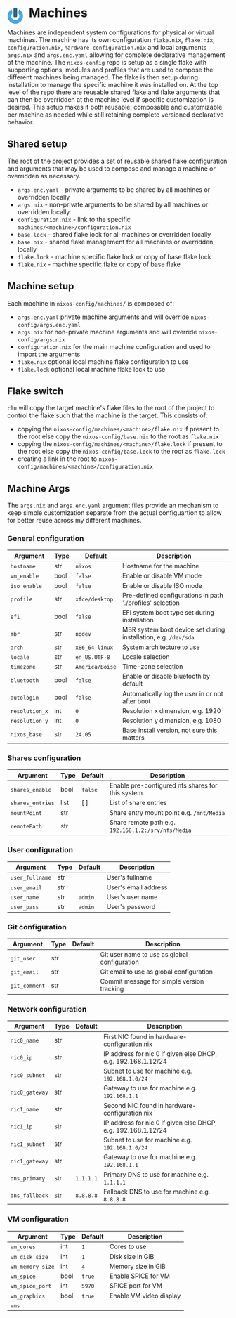 # Machines <img style="margin: 6px 13px 0px 0px" align="left" src="../art/logo_36x36.png" />

Machines are independent system configurations for physical or virtual machines. The machine has its 
own configuration `flake.nix`, `flake.nix`, `configuration.nix`, `hardware-configuration.nix` and 
local arguments `args.nix` and `args.enc.yaml` allowing for complete declarative management of the 
machine. The `nixos-config` repo is setup as a single flake with supporting options, modules and 
profiles that are used to compose the different machines being managed. The flake is then setup 
during installation to manage the specific machine it was installed on. At the top level of the repo 
there are reusable shared flake and flake arguments that can then be overridden at the machine level 
if specific customization is desired. This setup makes it both reusable, composable and customizable 
per machine as needed while still retaining complete versioned declarative behavior.

## Shared setup
The root of the project provides a set of reusable shared flake configuration and arguments that may 
be used to compose and manage a machine or overridden as necessary.

* `args.enc.yaml` - private arguments to be shared by all machines or overridden locally
* `args.nix` - non-private arguments to be shared by all machines or overridden locally
* `configuration.nix` - link to the specific `machines/<machine>/configuration.nix`
* `base.lock` - shared flake lock for all machines or overridden locally
* `base.nix` - shared flake management for all machines or overridden locally
* `flake.lock` - machine specific flake lock or copy of base flake lock
* `flake.nix` - machine specific flake or copy of base flake

## Machine setup
Each machine in `nixos-config/machines/` is composed of:
* `args.enc.yaml` private machine arguments and will override `nixos-config/args.enc.yaml`
* `args.nix` for non-private machine arguments and will override `nixos-config/args.nix`
* `configuration.nix` for the main machine configuration and used to import the arguments 
* `flake.nix` optional local machine flake configuration to use
* `flake.lock` optional local machine flake lock to use

## Flake switch
`clu` will copy the target machine's flake files to the root of the project to control the flake such 
that the machine is the target. This consists of:
* copying the `nixos-config/machines/<machine>/flake.nix` if present to the root else copy the 
  `nixos-config/base.nix` to the root as `flake.nix`
* copying the `nixos-config/machines/<machine>/flake.lock` if present to the root else copy the
  `nixos-config/base.lock` to the root as `flake.lock`
* creating a link in the root to `nixos-config/machines/<machine>/configuration.nix`

## Machine Args
The `args.nix` and `args.enc.yaml` argument files provide an mechanism to keep simple customization 
separate from the actual configuartion to allow for better reuse across my different machines.

### General configuration
| Argument        | Type  | Default         | Description
| --------------- | ----- | --------------- | --------------------------------------
| `hostname`      | str   | `nixos`         | Hostname for the machine
| `vm_enable`     | bool  | `false`         | Enable or disable VM mode
| `iso_enable`    | bool  | `false`         | Enable or disable ISO mode
| `profile`       | str   | `xfce/desktop`  | Pre-defined configurations in path './profiles' selection
| `efi`           | bool  | `false`         | EFI system boot type set during installation
| `mbr`           | str   | `nodev`         | MBR system boot device set during installation, e.g. `/dev/sda`
| `arch`          | str   | `x86_64-linux`  | System architecture to use
| `locale`        | str   | `en_US.UTF-8`   | Locale selection
| `timezone`      | str   | `America/Boise` | Time-zone selection
| `bluetooth`     | bool  | `false`         | Enable or disable bluetooth by default
| `autologin`     | bool  | `false`         | Automatically log the user in or not after boot
| `resolution_x`  | int   | `0`             | Resolution x dimension, e.g. 1920
| `resolution_y`  | int   | `0`             | Resolution y dimension, e.g. 1080
| `nixos_base`    | str   | `24.05`         | Base install version, not sure this matters

### Shares configuration
| Argument        | Type  | Default         | Description
| --------------- | ----- | --------------- | --------------------------------------
| `shares_enable` | bool  | `false`         | Enable pre-configured nfs shares for this system
| `shares_entries`| list  | [ ]             | List of share entries
| `mountPoint`    | str   |                 | Share entry mount point e.g. `/mnt/Media`
| `remotePath`    | str   |                 | Share remote path e.g. `192.168.1.2:/srv/nfs/Media` 

### User configuration
| Argument        | Type  | Default         | Description
| --------------- | ----- | --------------- | --------------------------------------
| `user_fullname` | str   |                 | User's fullname 
| `user_email`    | str   |                 | User's email address
| `user_name`     | str   | `admin`         | User's user name
| `user_pass`     | str   | `admin`         | User's password

### Git configuration
| Argument        | Type  | Default         | Description
| --------------- | ----- | --------------- | --------------------------------------
| `git_user`      | str   |                 | Git user name to use as global configuration
| `git_email`     | str   |                 | Git email to use as global configuration
| `git_comment`   | str   |                 | Commit message for simple version tracking

### Network configuration
| Argument        | Type  | Default         | Description
| --------------- | ----- | --------------- | --------------------------------------
| `nic0_name`     | str   |                 | First NIC found in hardware-configuration.nix
| `nic0_ip`       | str   |                 | IP address for nic 0 if given else DHCP, e.g. 192.168.1.12/24
| `nic0_subnet`   | str   |                 | Subnet to use for machine e.g. `192.168.1.0/24`
| `nic0_gateway`  | str   |                 | Gateway to use for machine e.g. `192.168.1.1`
| `nic1_name`     | str   |                 | Second NIC found in hardware-configuration.nix
| `nic1_ip`       | str   |                 | IP address for nic 0 if given else DHCP, e.g. 192.168.1.12/24
| `nic1_subnet`   | str   |                 | Subnet to use for machine e.g. `192.168.1.0/24`
| `nic1_gateway`  | str   |                 | Gateway to use for machine e.g. `192.168.1.1`
| `dns_primary`   | str   | `1.1.1.1`       | Primary DNS to use for machine e.g. `1.1.1.1`
| `dns_fallback`  | str   | `8.8.8.8`       | Fallback DNS to use for machine e.g. `8.8.8.8`

### VM configuration
| Argument        | Type  | Default         | Description
| --------------- | ----- | --------------- | --------------------------------------
| `vm_cores`      | int   | `1`             | Cores to use
| `vm_disk_size`  | int   | `1`             | Disk size in GiB
| `vm_memory_size`| int   | `4`             | Memory size in GiB
| `vm_spice`      | bool  | `true`          | Enable SPICE for VM
| `vm_spice_port` | int   | `5970`          | SPICE port for VM
| `vm_graphics`   | bool  | `true`          | Enable VM video display
| `vms`           |

<!-- 
vim: ts=2:sw=2:sts=2
-->
